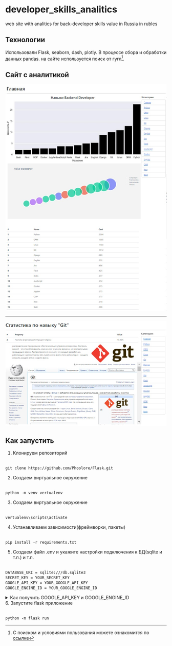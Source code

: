 # developer_skills_analitics
web site with analitics for back-developer skills value in Russia in rubles
## Технологии
Использовали Flask, seaborn, dash, plotly. В процессе сбора и обработки данных pandas. на сайте используется поиск от гугл[^1].

[^1]: С поиском и условиями пользования можете ознакомится по [ссылке](https://developers.google.com/custom-search/v1/overview)


## Сайт с аналитикой
![Главная страница](app/static/files/index.jpg "Главная страница")

<hr></hr>

![Страница навыка](app/static/files/Skill.jpg "Страница навыка")
## Как запустить
1. Клонируем репозиторий

```comandline

git clone https://github.com/Phoolore/Flask.git

```

2. Создаем виртуальное окружение

```comandline

python -m venv vertualenv

```

3. Создаем виртуальное окружение

```comandline

vertualenv\scripts\activate

```

4. Устанавливаем зависимости(фреймворки, пакеты)

```comandline

pip install -r requirements.txt

```

5. Создаем файл .env и укажите настройки подключения к БД(sqlite и т.п.) и т.п.

```text

DATABASE_URI = sqlite:///db.sqlite3
SECRET_KEY = YOUR_SECRET_KEY
GOOGLE_API_KEY = YOUR_GOOGLE_API_KEY
GOOGLE_ENGINE_ID = YOUR_GOOGLE_ENGINE_ID

```
<details> 
<summary>Как получить GOOGLE_API_KEY и GOOGLE_ENGINE_ID</summary> 
 
1. Шаг 1: Создаем приложение для регистрации на него API_KEY и ENGINE_ID по [ссылке](https://console.cloud.google.com/projectcreate). 
2. Шаг 2: Регестрируем поисковую строку по  [ссылке](https://programmablesearchengine.google.com/controlpanel/all), в "Что искать?" выбираем "Поиск на определенных сайтах и веб-страницах" и в поле вводим "ru.wikipedia.org" без кавычек, нажимаем добавить справа от поля и создать внизу формы
3. Шаг 3: Вас перекидывает на страницу, где есть код html.
    ```html
    <script async src="https://cse.google.com/cse.js?cx=111a111aa11111a11">
    </script>
    <div class="gcse-search"></div>
    ```
4. Шаг 4: Копируем значения cx, в примере это 111a111aa11111a11, это и есть ENGINE_ID, записываем в .env вместо YOUR_GOOGLE_ENGINE_ID.
5. Шаг 5: Переходим по следующей [ссылке](https://developers.google.com/custom-search/v1/overview) и нажимаем на большую синюю кнопку с надписью "Get a Key". 
6. Шаг 6: Выбираем недавно созданный проект и нажимаем синюю кнопку справа снизу "Next". 
7. Шаг 7: В появившемся окошке после загрузки нажимаем синюю кнопку "SHOW KEY", это API_KEY, записываем в .env вместо YOUR_GOOGLE_API_KEY. 
 
</details>
6. Запустите flask приложение

```comandline

python -m flask run

```
